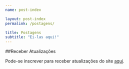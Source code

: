 ```yaml
---
name: post-index

layout: post-index
permalink: /postagens/

title: Postagens
subtitle: "Ei-las aqui!"
---
```


##Receber Atualizações

Pode-se inscrever para receber atualizações do site [aqui](/atualizacoes/).